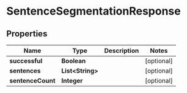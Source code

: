 

# SentenceSegmentationResponse


## Properties

| Name | Type | Description | Notes |
|------------ | ------------- | ------------- | -------------|
|**successful** | **Boolean** |  |  [optional] |
|**sentences** | **List&lt;String&gt;** |  |  [optional] |
|**sentenceCount** | **Integer** |  |  [optional] |



